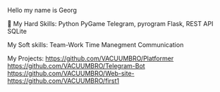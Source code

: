 Hello my name is  Georg

 🔧 My Hard Skills:
Python
PyGame
Telegram, pyrogram
Flask, REST API
SQLite

My Soft skills:
Team-Work
Time Manegment
Communication


My Projects:
https://github.com/VACUUMBRO/Platformer
https://github.com/VACUUMBRO/Telegram-Bot
https://github.com/VACUUMBRO/Web-site-
https://github.com/VACUUMBRO/first1
